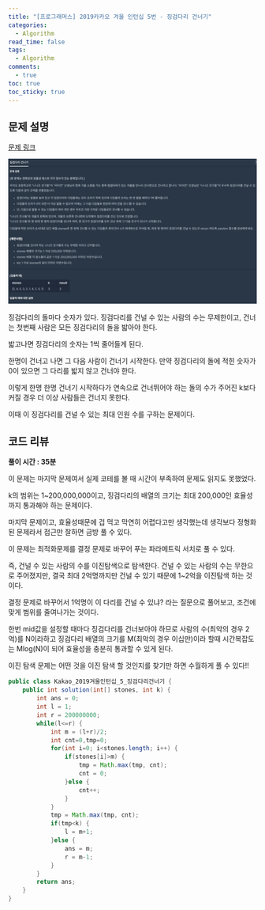 ```yaml
---
title: "[프로그래머스] 2019카카오 겨울 인턴십 5번 - 징검다리 건너기"
categories:
  - Algorithm
read_time: false
tags:
  - Algorithm
comments:
  - true
toc: true
toc_sticky: true
---
```

## 문제 설명
[문제 링크](https://programmers.co.kr/learn/courses/30/lessons/64062)

![](/assets/img/Algorithm/20200503_1.png)

징검다리의 돌마다 숫자가 있다. 징검다리를 건널 수 있는 사람의 수는 무제한이고, 건너는 첫번째 사람은 모든 징검다리의 돌을 밟아야 한다.

밟고나면 징검다리의 숫자는 1씩 줄어들게 된다.

한명이 건너고 나면 그 다음 사람이 건너기 시작한다. 만약 징검다리의 돌에 적힌 숫자가 0이 있으면 그 다리를 밟지 않고 건너야 한다.

이렇게 한명 한명 건너기 시작하다가 연속으로 건너뛰어야 하는 돌의 수가 주어진 k보다 커질 경우 더 이상 사람들은 건너지 못한다.

이때 이 징검다리를 건널 수 있는 최대 인원 수를 구하는 문제이다.

## 코드 리뷰
__풀이 시간 : 35분__

이 문제는 마지막 문제여서 실제 코테를 볼 때 시간이 부족하여 문제도 읽지도 못했었다.

k의 범위는 1~200,000,000이고, 징검다리의 배열의 크기는 최대 200,000인 효율성까지 통과해야 하는 문제이다.

마지막 문제이고, 효율성때문에 겁 먹고 막연히 어렵다고만 생각했는데 생각보다 정형화된 문제라서 접근만 잘하면 금방 풀 수 있다.

이 문제는 최적화문제를 결정 문제로 바꾸어 푸는 파라메트릭 서치로 풀 수 있다.

즉, 건널 수 있는 사람의 수를 이진탐색으로 탐색한다. 건널 수 있는 사람의 수는 무한으로 주어졌지만, 결국 최대 2억명까지만 건널 수 있기 때문에 1~2억을 이진탐색 하는 것이다.

결정 문제로 바꾸어서 1억명이 이 다리를 건널 수 있냐? 라는 질문으로 풀어보고, 조건에 맞게 범위를 줄여나가는 것이다.

한번 mid값을 설정할 때마다 징검다리를 건너보아야 하므로 사람의 수(최악의 경우 2억)를 N이라하고 징검다리 배열의 크기를 M(최악의 경우 이십만)이라 할때 시간복잡도는 Mlog(N)이 되어 효율성을 충분히 통과할 수 있게 된다.

이진 탐색 문제는 어떤 것을 이진 탐색 할 것인지를 찾기만 하면 수월하게 풀 수 있다!!

```java
public class Kakao_2019겨울인턴십_5_징검다리건너기 {
	public int solution(int[] stones, int k) {
		int ans = 0;
		int l = 1;
		int r = 200000000;
		while(l<=r) {
			int m = (l+r)/2;
			int cnt=0,tmp=0;
			for(int i=0; i<stones.length; i++) {
				if(stones[i]>m) {
					tmp = Math.max(tmp, cnt);
					cnt = 0;
				}else {
					cnt++;
				}
			}
			tmp = Math.max(tmp, cnt);
			if(tmp<k) {
				l = m+1;
			}else {
				ans = m;
				r = m-1;
			}
		}
		return ans;
	}
}
```